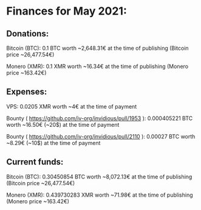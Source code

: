 # Finances for May 2021:


## Donations:

Bitcoin (BTC): 0.1 BTC worth ~2,648.31€ at the time of publishing (Bitcoin price ~26,477.54€)

Monero (XMR): 0.1 XMR worth ~16.34€ at the time of publishing (Monero price ~163.42€)


## Expenses:

VPS: 0.0205 XMR worth ~4€ at the time of payment

Bounty ( https://github.com/iv-org/invidious/pull/1953 ): 0.000405221 BTC worth ~16.50€ (~20$) at the time of payment

Bounty ( https://github.com/iv-org/invidious/pull/2110 ): 0.00027  BTC worth ~8.29€ (~10$) at the time of payment


## Current funds:

Bitcoin (BTC): 0.30450854 BTC worth ~8,072.13€ at the time of publishing (Bitcoin price ~26,477.54€)

Monero (XMR): 0.439730283 XMR worth ~71.98€ at the time of publishing (Monero price ~163.42€)
